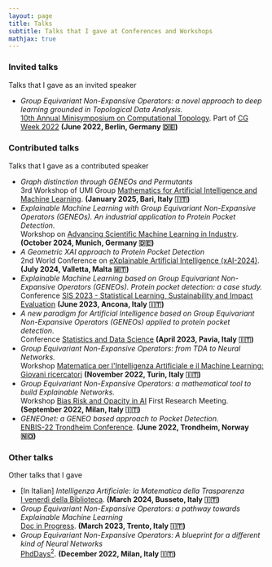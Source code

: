 ```yaml
---
layout: page
title: Talks
subtitle: Talks that I gave at Conferences and Workshops
mathjax: true
---
```


### Invited talks
Talks that I gave as an invited speaker

- *Group Equivariant Non-Expansive Operators: a novel approach to deep learning grounded in Topological Data Analysis.*    
  [10th Annual Minisymposium on Computational Topology](https://sarascaramuccia.github.io/wocg2022/). Part of  [CG Week 2022](https://www.inf.fu-berlin.de/inst/ag-ti/socg22/) **(June 2022, Berlin, Germany &#x1F1E9;&#x1F1EA;)**

### Contributed talks
Talks that I gave as a contributed speaker

- _Graph distinction through GENEOs and Permutants_    
  3rd Workshop of UMI Group [Mathematics for Artificial Intelligence and Machine Learning](https://umi-math4aiml2025.uniba.it/). **(January 2025, Bari, Italy &#x1F1EE;&#x1F1F9;)**
- _Explainable Machine Learning with Group Equivariant Non-Expansive Operators (GENEOs). An industrial application to Protein Pocket Detection._    
  Workshop on [Advancing Scientific Machine Learning in Industry](https://www.ias.tum.de/ias/research-areas/advanced-computation-and-modeling/scientific-machine-learning/). **(October 2024, Munich, Germany &#x1F1E9;&#x1F1EA;)**
- _A Geometric XAI approach to Protein Pocket Detection_    
  2nd World Conference on [eXplainable Artificial Intelligence (xAI-2024)](https://xaiworldconference.com/2024/). **(July 2024, Valletta, Malta &#x1F1F2;&#x1F1F9;)**
- *Explainable Machine Learning based on Group Equivariant Non-Expansive Operators (GENEOs). Protein pocket detection: a case study.*    
  Conference [SIS 2023 - Statistical Learning, Sustainability and Impact Evaluation](https://meetings3.sis-statistica.org/index.php/ancona/ancona) **(June 2023, Ancona, Italy &#x1F1EE;&#x1F1F9;)**
- *A new paradigm for Artificial Intelligence based on Group Equivariant Non-Expansive Operators (GENEOs) applied to protein pocket detection.*    
  Conference [Statistics and Data Science](https://sites.google.com/universitadipavia.it/sdsconference-pavia/home) **(April 2023, Pavia, Italy &#x1F1EE;&#x1F1F9;)**
- *Group Equivariant Non-Expansive Operators: from TDA to Neural Networks.*    
  Workshop [Matematica per l'Intelligenza Artificiale e il Machine Learning: Giovani ricercatori](https://areeweb.polito.it/disma-excellence/events_2022/GiornateUMI/index.html) **(November 2022, Turin, Italy &#x1F1EE;&#x1F1F9;)**
- _Group Equivariant Non-Expansive Operators: a mathematical tool to build Explainable Networks._    
  Workshop [Bias Risk and Opacity in AI](https://sites.unimi.it/brio/first-brio-research-meeting/) First Research Meeting. **(September 2022, Milan, Italy &#x1F1EE;&#x1F1F9;)**
- _GENEOnet: a GENEO based approach to Pocket Detection._    
  [ENBIS-22 Trondheim Conference](https://conferences.enbis.org/event/18/). **(June 2022, Trondheim, Norway &#x1F1F3;&#x1F1F4;)**

### Other talks
Other talks that I gave

- [In Italian] _Intelligenza Artificiale: la Matematica della Trasparenza_    
  [I venerdì della Biblioteca](https://www.fondazionecrp.it/eventi/categoria/attivita-culturali/biblioteca-di-busseto/i-venerdi-della-biblioteca/). **(March 2024, Busseto, Italy &#x1F1EE;&#x1F1F9;)**
- _Group Equivariant Non-Expansive Operators: a pathway towards Explainable Machine Learning_    
  [Doc in Progress](https://docinprogressunitn.wordpress.com/). **(March 2023, Trento, Italy &#x1F1EE;&#x1F1F9;)**
- _Group Equivariant Non-Expansive Operators: A blueprint for a different kind of Neural Networks_    
  [PhdDays<sup>2</sup>](https://sites.google.com/view/phd2ays2022/home?authuser=0). **(December 2022, Milan, Italy &#x1F1EE;&#x1F1F9;)**
